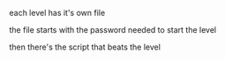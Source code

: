 each level has it's own file

the file starts with the password needed to start the level

then there's the script that beats the level
